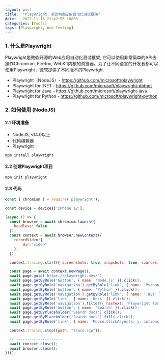 ```yaml
---
layout: post
title:  "Playwright: 新的Web应用自动化测试框架"
date:   2022-11-13 21:42:55 +0800--
categories: [Tools]
tags: [Playwright, Web Testing]  
---
```


### 1. 什么是Playwright

Playwright是微软开源的Web应用自动化测试框架, 它可以使用非常简单的API去操作Chromium, Firefox, WebKit内核的浏览器。为了让不同语言的开发者都可以使用Playwright，微软提供了不同版本的Playwright

- Playwright（NodeJS）- <https://github.com/microsoft/playwright>
- Playwright for .NET - <https://github.com/microsoft/playwright-dotnet>
- Playwright for Java – <https://github.com/microsoft/playwright-java>
- Playwright for Python - <https://github.com/microsoft/playwright-python>

### 2. 如何使用 (NodeJS)

#### 2.1 环境准备

- NodeJS, v14.0以上
- 代码编辑器
- Playwright
  
```npm
npm install playwright 
```

#### 2.2 创建Playwright项目

```npm
npm init playwright
```

#### 2.3 代码
   
```JavaScript
const { chromium } = require('playwright');

const device = devices['iPhone 12'];

(async () => {
  const browser = await chromium.launch({
    headless: false
  });
  const context = await browser.newContext({
    recordVideo:{ 
        dir:"video"
    },
  });

  context.tracing.start({ screenshots: true, snapshots: true, sources: true});

  const page = await context.newPage();
  await page.goto('https://playwright.dev/');
  await page.getByRole('button', { name: 'Node.js' }).click();
  await page.getByRole('navigation').getByRole('link', { name: 'Python' }).click();
  await page.getByRole('button', { name: 'Python' }).click();
  await page.getByRole('navigation').getByRole('link', { name: '.NET' }).click();
  await page.getByRole('link', { name: 'Docs' }).click();
  await page.getByRole('navigation').filter({ hasText: 'Playwright for .NETDocsAPI.NET.NETNode.jsPythonJavaCommunitySearchK' }).getByRole('link', { name: 'API' }).click();
  await page.getByRole('button', { name: 'Search' }).click();
  await page.getByPlaceholder('Search docs').click();
  await page.getByPlaceholder('Search docs').fill('click');
  await page.getByRole('link', { name: 'Mouse.ClickAsync(x, y, options)​ Mouse' }).click();

  context.tracing.stop({path: "trace.zip"});

  // ---------------------
  await context.close();
  await browser.close();
})();
```
